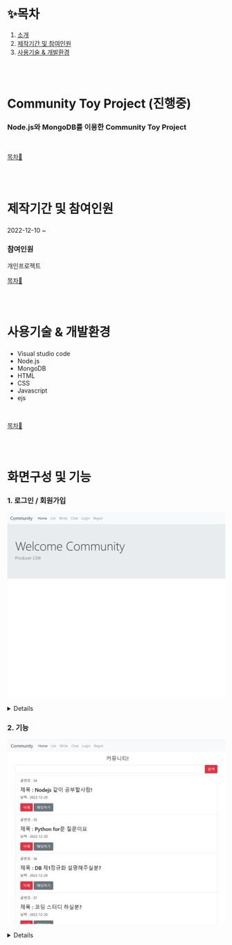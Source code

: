 
# ✨목차

1. [소개](#NodejsToyProject)
2. [제작기간 및 참여인원](#제작기간-및-참여인원)
3. [사용기술 & 개발환경](#사용기술-&-개발환경)

<br><br>

# Community Toy Project (진행중)
### Node.js와 MongoDB를 이용한 Community Toy Project

<br>

[목차🔺](#목차)

<br><br>

# 제작기간 및 참여인원
### 
2022-12-10 ~ 

### 참여인원
개인프로젝트
<br>

[목차🔺](#목차)

<br><br>

# 사용기술 & 개발환경
### 
- Visual studio code
- Node.js
- MongoDB
- HTML
- CSS
- Javascript
- ejs

<br>

[목차🔺](#목차)

<br><br>

# 화면구성 및 기능
### 1. 로그인 / 회원가입
![main](https://github.com/SungwonDev/CommunityProjectss/blob/main/edit/1.%20home.png)<br>

<details>
	
![regist](https://github.com/SungwonDev/CommunityProjectss/blob/main/edit/1%20regist.png)<br>
	
![regist](https://github.com/SungwonDev/CommunityProjectss/blob/main/edit/1-1%20regist.png)<br>
	
![login](https://github.com/SungwonDev/CommunityProjectss/blob/main/edit/2-1%20login.png)<br>	
	
![login](https://github.com/SungwonDev/CommunityProjectss/blob/main/edit/2-2%20login.png)<br>
	
</details>

### 2. 기능

![list](https://github.com/SungwonDev/CommunityProjectss/blob/main/edit/3.%20list.png)<br>

<details>
	
### 1. List
	
![list](https://github.com/SungwonDev/CommunityProjectss/blob/main/edit/3-1%20list.png)<br>
	
![list](https://github.com/SungwonDev/CommunityProjectss/blob/main/edit/3.%20list.png)<br>
	
	
### 2. Write
	
![write](https://github.com/SungwonDev/CommunityProjectss/blob/main/edit/3-2%20list.png)<br>
	
![write](https://github.com/SungwonDev/CommunityProjectss/blob/main/edit/4-1%20write.png)<br>
	
![write](https://github.com/SungwonDev/CommunityProjectss/blob/main/edit/4-2%20write.png)<br>	
	
### 3. Search

![search](https://github.com/SungwonDev/CommunityProjectss/blob/main/edit/5-1%20search.png)<br>		
	
![search](https://github.com/SungwonDev/CommunityProjectss/blob/main/edit/5-2%20search.png)<br>	
	
### 4. Detail

![detail](https://github.com/SungwonDev/CommunityProjectss/blob/main/edit/6-1%20detail.png)<br>		
	
![detail](https://github.com/SungwonDev/CommunityProjectss/blob/main/edit/6-2%20detail.png)<br>
	
### 5. Edit
	
![edit](https://github.com/SungwonDev/CommunityProjectss/blob/main/edit/7%20edit.png)<br>		
	
![edit](https://github.com/SungwonDev/CommunityProjectss/blob/main/edit/7-1%20edit.png)<br>	
	
### 6. Chat	
	
![chat](https://github.com/SungwonDev/CommunityProjectss/blob/main/edit/8-1%20chat.png)<br>		
	
![chat](https://github.com/SungwonDev/CommunityProjectss/blob/main/edit/8-2%20chat.png)<br>
	
### 7. OpenChat
	
![allchat](https://github.com/SungwonDev/CommunityProjectss/blob/main/edit/9%20allchat.png)<br>		
	
![allchat](https://github.com/SungwonDev/CommunityProjectss/blob/main/edit/9-1%20allchat.png)<br>	

[목차🔺](#목차)
